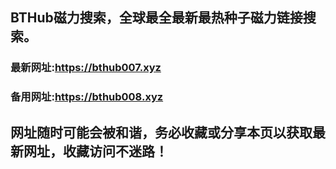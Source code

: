 ## **BTHub磁力搜索，全球最全最新最热种子磁力链接搜索。**
### 最新网址:<a href="https://bthub007.xyz" target="_blank">https://bthub007.xyz</a>
### 备用网址:<a href="https://bthub008.xyz" target="_blank">https://bthub008.xyz</a>
## 网址随时可能会被和谐，务必收藏或分享本页以获取最新网址，收藏访问不迷路！

     


